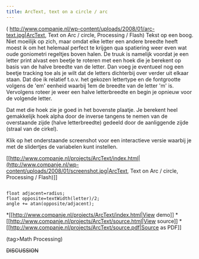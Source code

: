 ```yaml
---
title: ArcText, text on a circle / arc
---
```

( http://www.companje.nl/wp-content/uploads/2008/01/arc-text.jpg|ArcText, Text on Arc / circle, Processing / Flash) Tekst op een boog. Niet moeilijk op zich, maar omdat elke letter een andere breedte heeft moest ik om het helemaal perfect te krijgen qua spatiering weer even wat oude goniometri regeltjes boven halen. De truuk is namelijk voordat je een letter print alvast een beetje te roteren met een hoek die je berekent op basis van de halve breedte van de letter. Dan voeg je eventueel nog een beetje tracking toe als je wilt dat de letters dichterbij over verder uit elkaar staan. Dat doe ik relatief t.o.v. het gekozen lettertype en de fontgrootte volgens de 'em' eenheid waarbij 1em de breedte van de letter 'm' is. Vervolgens roteer je weer een halve letterbreedte en begin je opnieuw voor de volgende letter.

Dat met die hoek zie je goed in het bovenste plaatje. Je berekent heel gemakkelijk hoek alpha door de inverse tangens te nemen van de overstaande zijde (halve letterbreedte) gedeeld door de aanliggende zijde (straal van de cirkel).

Klik op het onderstaande screenshot voor een interactieve versie waarbij je met de slidertjes de variabelen kunt instellen.

[[http://www.companje.nl/projects/ArcText/index.html|(http://www.companje.nl/wp-content/uploads/2008/01/screenshot.jpg|ArcText, Text on Arc / circle, Processing / Flash)]]

<code java>
float adjacent=radius;
float opposite=textWidth(letter)/2;
angle += atan(opposite/adjacent);
</code>

*[[http://www.companje.nl/projects/ArcText/index.html|View demo]]
*[[http://www.companje.nl/projects/ArcText/source.html|View source]]
*[[http://www.companje.nl/projects/ArcText/source.pdf|Source as PDF]]

(tag>Math Processing)


~~DISCUSSION~~
